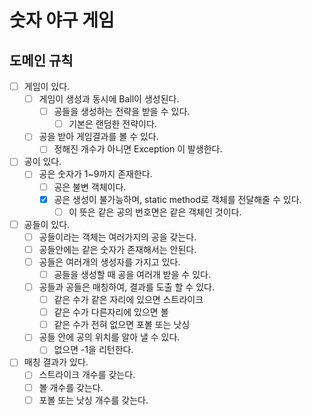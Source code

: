 # 숫자 야구 게임
## 도메인 규칙
- [ ] 게임이 있다.
  - [ ] 게임이 생성과 동시에 Ball이 생성된다.
    - [ ] 공들을 생성하는 전략을 받을 수 있다.
        - [ ] 기본은 랜덤한 전략이다.
  - [ ] 공을 받아 게임결과를 볼 수 있다.
    - [ ] 정해진 개수가 아니면 Exception 이 발생한다.
- [ ] 공이 있다. 
    - [ ] 공은 숫자가 1~9까지 존재한다.
        - [ ] 공은 불변 객체이다.
        - [X] 공은 생성이 불가능하며, static method로 객체를 전달해줄 수 있다.
            - [ ] 이 뜻은 같은 공의 번호면은 같은 객체인 것이다.
- [ ] 공들이 있다.
    - [ ] 공들이라는 객체는 여러가지의 공을 갖는다.
    - [ ] 공들안에는 같은 숫자가 존재해서는 안된다.
    - [ ] 공들은 여러개의 생성자를 가지고 있다.
        - [ ] 공들을 생성할 때 공을 여러개 받을 수 있다.
    - [ ] 공들과 공들은 매칭하여, 결과를 도출 할 수 있다.
        - [ ] 같은 수가 같은 자리에 있으면 스트라이크
        - [ ] 같은 수가 다른자리에 있으면 볼
        - [ ] 같은 수가 전혀 없으면 포볼 또는 낫싱
    - [ ] 공들 안에 공의 위치를 알아 낼 수 있다.
        - [ ] 없으면 -1을 리턴한다.
- [ ] 매칭 결과가 있다.
    - [ ] 스트라이크 개수를 갖는다.
    - [ ] 볼 개수를 갖는다.
    - [ ] 포볼 또는 낫싱 개수를 갖는다.